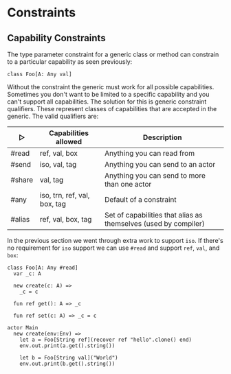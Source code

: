 # Constraints

## Capability Constraints

The type parameter constraint for a generic class or method can constrain to a particular capability as seen previously:

```pony
class Foo[A: Any val]
```

Without the constraint the generic must work for all possible capabilities. Sometimes you don't want to be limited to a specific capability and you can't support all capabilities. The solution for this is generic constraint qualifiers. These represent classes of capabilities that are accepted in the generic. The valid qualifiers are:

| &#x25B7;        | Capabilities allowed         | Description 
|-----------------|------------------------------|-------------
| #read           | ref, val, box                | Anything you can read from 
| #send           | iso, val, tag                | Anything you can send to an actor
| #share          | val, tag                     | Anything you can send to more than one actor
| #any            | iso, trn, ref, val, box, tag | Default of a constraint
| #alias          | ref, val, box, tag           | Set of capabilities that alias as themselves (used by compiler)

In the previous section we went through extra work to support `iso`. If there's no requirement for `iso` support we can use `#read` and support `ref`, `val`, and `box`:

```pony
class Foo[A: Any #read]
  var _c: A

  new create(c: A) =>
    _c = c

  fun ref get(): A => _c

  fun ref set(c: A) => _c = c

actor Main
  new create(env:Env) =>
    let a = Foo[String ref](recover ref "hello".clone() end)
    env.out.print(a.get().string())

    let b = Foo[String val]("World")
    env.out.print(b.get().string())
```
